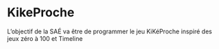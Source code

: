# KikeProche
L’objectif de la SAÉ va être de programmer le jeu KiKéProche inspiré des jeux zéro à 100 et Timeline
